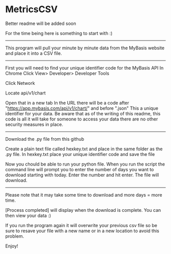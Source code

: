 MetricsCSV
==========
Better readme will be added soon

For the time being here is something to start with :)

_____

This program will pull your minute by minute data from the MyBasis website and place it into a CSV file.

____

First you will need to find your unique identifier code for the MyBasis API
In Chrome Click View> Developer> Developer Tools

Click Network

Locate api/v1/chart

Open that in a new tab
In the URL there will be a code after "https://app.mybasis.com/api/v1/chart/" and before ".json"
This a unique identifier for your data. 
Be aware that as of the writing of this readme, this code is all it will take for someone to access 
your data there are no other security measures in place.


---
Download the .py file from this github

Create a plain text file called hexkey.txt and place in the same folder as the .py file.
In hexkey.txt place your unique identifier code and save the file

Now you chould be able to run your python file.
When you run the script the command line will prompt you to enter the number of days you want to download starting with today.
Enter the number and hit enter.
The file will download.

---------
Please note that it may take some time to download and more days = more time. 

[Process completed] will display when the download is complete. You can then view your data :)


If you run the program again it will overwrite your previous csv file so be sure to resave your file with a new name or in a new location to avoid this problem.

Enjoy!
